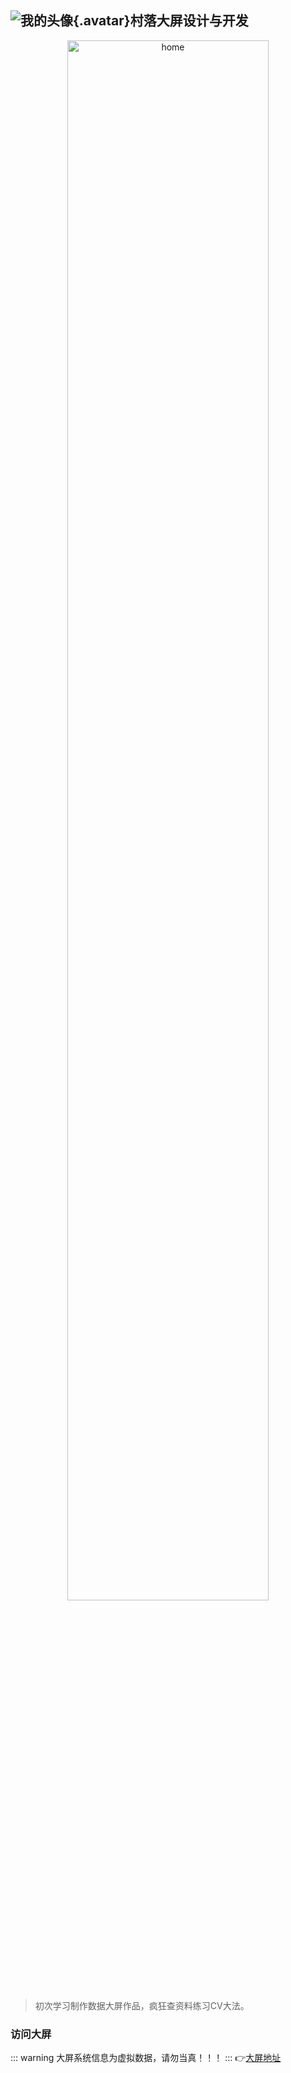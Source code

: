 ## ![我的头像](/image/logo.png){.avatar}村落大屏设计与开发

<p align="center">
  <img src="/image/cunluo.png" alt="home" width="80%" />
</p>

>初次学习制作数据大屏作品，疯狂查资料练习CV大法。

### 访问大屏

::: warning
大屏系统信息为虚拟数据，请勿当真！！！
:::
👉[大屏地址](https://happyice.ct.ws/example/cunluo/)